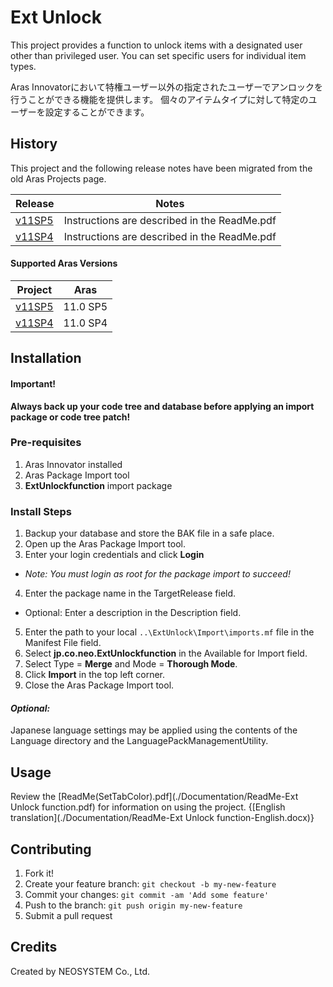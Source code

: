 # Ext Unlock
This project provides a function to unlock items with a designated user other than privileged user. You can set specific users for individual item types.

Aras Innovatorにおいて特権ユーザー以外の指定されたユーザーでアンロックを行うことができる機能を提供します。 個々のアイテムタイプに対して特定のユーザーを設定することができます。

## History

This project and the following release notes have been migrated from the old Aras Projects page.

Release | Notes
--------|--------
[v11SP5](https://github.com/ArasLabs/ext-unlock/releases/tag/v11SP5) | Instructions are described in the ReadMe.pdf
[v11SP4](https://github.com/ArasLabs/ext-unlock/releases/tag/v11SP4) | Instructions are described in the ReadMe.pdf

#### Supported Aras Versions

Project | Aras
--------|------
[v11SP5](https://github.com/ArasLabs/ext-unlock/releases/tag/v11SP5) | 11.0 SP5
[v11SP4](https://github.com/ArasLabs/ext-unlock/releases/tag/v11SP4) | 11.0 SP4

## Installation

#### Important!
**Always back up your code tree and database before applying an import package or code tree patch!**

### Pre-requisites

1. Aras Innovator installed
2. Aras Package Import tool
3. **ExtUnlockfunction** import package

### Install Steps

1. Backup your database and store the BAK file in a safe place.
2. Open up the Aras Package Import tool.
3. Enter your login credentials and click **Login**
  * _Note: You must login as root for the package import to succeed!_
4. Enter the package name in the TargetRelease field.
  * Optional: Enter a description in the Description field.
5. Enter the path to your local `..\ExtUnlock\Import\imports.mf` file in the Manifest File field.
6. Select **jp.co.neo.ExtUnlockfunction** in the Available for Import field.
7. Select Type = **Merge** and Mode = **Thorough Mode**.
8. Click **Import** in the top left corner.
9. Close the Aras Package Import tool.

#### _Optional:_
Japanese language settings may be applied using the contents of the Language directory and the LanguagePackManagementUtility.

## Usage

Review the [ReadMe(SetTabColor).pdf](./Documentation/ReadMe-Ext Unlock function.pdf) for information on using the project. {[English translation](./Documentation/ReadMe-Ext Unlock function-English.docx)}

## Contributing

1. Fork it!
2. Create your feature branch: `git checkout -b my-new-feature`
3. Commit your changes: `git commit -am 'Add some feature'`
4. Push to the branch: `git push origin my-new-feature`
5. Submit a pull request

## Credits

Created by NEOSYSTEM Co., Ltd.
